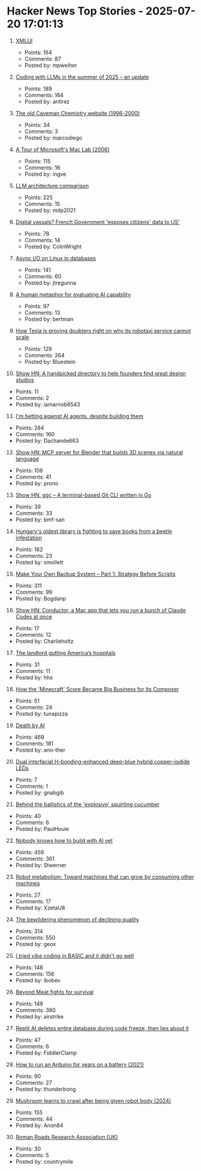 # Hacker News Top Stories - 2025-07-20 17:01:13

1. [XMLUI](https://blog.jonudell.net/2025/07/18/introducing-xmlui/)
   - Points: 164
   - Comments: 87
   - Posted by: mpweiher

2. [Coding with LLMs in the summer of 2025 – an update](https://antirez.com/news/154)
   - Points: 189
   - Comments: 164
   - Posted by: antirez

3. [The old Caveman Chemistry website (1996-2000)](https://cavemanchemistry.com/oldcave/)
   - Points: 34
   - Comments: 3
   - Posted by: marcodiego

4. [A Tour of Microsoft's Mac Lab (2006)](https://davidweiss.blogspot.com/2006/04/tour-of-microsofts-mac-lab.html)
   - Points: 115
   - Comments: 16
   - Posted by: ingve

5. [LLM architecture comparison](https://magazine.sebastianraschka.com/p/the-big-llm-architecture-comparison)
   - Points: 225
   - Comments: 15
   - Posted by: mdp2021

6. [Digital vassals? French Government 'exposes citizens' data to US'](https://brusselssignal.eu/2025/07/digital-vassals-french-government-exposes-citizens-data-to-us/)
   - Points: 78
   - Comments: 14
   - Posted by: ColinWright

7. [Async I/O on Linux in databases](https://blog.canoozie.net/async-i-o-on-linux-and-durability/)
   - Points: 141
   - Comments: 60
   - Posted by: jtregunna

8. [A human metaphor for evaluating AI capability](https://mathstodon.xyz/@tao/114881418225852441)
   - Points: 97
   - Comments: 13
   - Posted by: bertman

9. [How Tesla is proving doubters right on why its robotaxi service cannot scale](https://www.aol.com/elon-gambling-tesla-proving-doubters-090300237.html)
   - Points: 129
   - Comments: 264
   - Posted by: Bluestein

10. [Show HN: A handpicked directory to help founders find great design studios](https://finddesignagency.com/)
   - Points: 11
   - Comments: 2
   - Posted by: iamarnob6543

11. [I'm betting against AI agents, despite building them](https://utkarshkanwat.com/writing/betting-against-agents/)
   - Points: 284
   - Comments: 160
   - Posted by: Dachande663

12. [Show HN: MCP server for Blender that builds 3D scenes via natural language](https://blender-mcp-psi.vercel.app/)
   - Points: 106
   - Comments: 41
   - Posted by: prono

13. [Show HN: ggc – A terminal-based Git CLI written in Go](https://github.com/bmf-san/ggc)
   - Points: 39
   - Comments: 33
   - Posted by: bmf-san

14. [Hungary's oldest library is fighting to save books from a beetle infestation](https://www.npr.org/2025/07/14/nx-s1-5467062/hungary-library-books-beetles)
   - Points: 162
   - Comments: 23
   - Posted by: smollett

15. [Make Your Own Backup System – Part 1: Strategy Before Scripts](https://it-notes.dragas.net/2025/07/18/make-your-own-backup-system-part-1-strategy-before-scripts/)
   - Points: 311
   - Comments: 99
   - Posted by: Bogdanp

16. [Show HN: Conductor, a Mac app that lets you run a bunch of Claude Codes at once](https://conductor.build/)
   - Points: 17
   - Comments: 12
   - Posted by: Charlieholtz

17. [The landlord gutting America’s hospitals](https://www.motherjones.com/politics/2025/07/the-landlord-gutting-americas-hospitals/)
   - Points: 31
   - Comments: 11
   - Posted by: hhs

18. [How the 'Minecraft' Score Became Big Business for Its Composer](https://www.billboard.com/pro/how-minecraft-score-became-big-business-for-composer/)
   - Points: 51
   - Comments: 24
   - Posted by: tunapizza

19. [Death by AI](https://davebarry.substack.com/p/death-by-ai)
   - Points: 469
   - Comments: 181
   - Posted by: ano-ther

20. [Dual interfacial H-bonding-enhanced deep-blue hybrid copper–iodide LEDs](https://www.researchsquare.com/article/rs-4114691/v1)
   - Points: 7
   - Comments: 1
   - Posted by: gnabgib

21. [Behind the ballistics of the 'explosive' squirting cucumber](https://phys.org/news/2025-07-ballistics-explosive-squirting-cucumber.html)
   - Points: 40
   - Comments: 6
   - Posted by: PaulHoule

22. [Nobody knows how to build with AI yet](https://worksonmymachine.substack.com/p/nobody-knows-how-to-build-with-ai)
   - Points: 459
   - Comments: 361
   - Posted by: Stwerner

23. [Robot metabolism: Toward machines that can grow by consuming other machines](https://www.science.org/doi/10.1126/sciadv.adu6897)
   - Points: 27
   - Comments: 17
   - Posted by: XzetaU8

24. [The bewildering phenomenon of declining quality](https://english.elpais.com/culture/2025-07-20/the-bewildering-phenomenon-of-declining-quality.html)
   - Points: 314
   - Comments: 550
   - Posted by: geox

25. [I tried vibe coding in BASIC and it didn't go well](https://www.goto10retro.com/p/vibe-coding-in-basic)
   - Points: 148
   - Comments: 156
   - Posted by: ibobev

26. [Beyond Meat fights for survival](https://foodinstitute.com/focus/beyond-meat-fights-for-survival/)
   - Points: 149
   - Comments: 380
   - Posted by: airstrike

27. [Replit AI deletes entire database during code freeze, then lies about it](https://twitter.com/jasonlk/status/1946069562723897802)
   - Points: 47
   - Comments: 6
   - Posted by: FiddlerClamp

28. [How to run an Arduino for years on a battery (2021)](https://makecademy.com/arduino-battery)
   - Points: 90
   - Comments: 27
   - Posted by: thunderbong

29. [Mushroom learns to crawl after being given robot body (2024)](https://www.the-independent.com/tech/robot-mushroom-biohybrid-robotics-cornell-b2610411.html)
   - Points: 155
   - Comments: 44
   - Posted by: Anon84

30. [Roman Roads Research Association (UK)](https://www.romanroads.org/index.html)
   - Points: 30
   - Comments: 5
   - Posted by: countrymile


